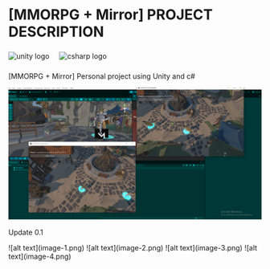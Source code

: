<h1 align="left">[MMORPG + Mirror] PROJECT DESCRIPTION</h1>

###

<div align="left">
  <img src="https://cdn.jsdelivr.net/gh/devicons/devicon/icons/unity/unity-original.svg" height="40" alt="unity logo"  />
  <img width="12" />
  <img src="https://cdn.jsdelivr.net/gh/devicons/devicon/icons/csharp/csharp-original.svg" height="40" alt="csharp logo"  />
</div>

###

<p align="left">[MMORPG + Mirror] Personal project using Unity and c#</p>

![alt text](image.png)


<p align="left">Update 0.1</p>
![alt text](image-1.png)
![alt text](image-2.png)
![alt text](image-3.png)
![alt text](image-4.png)